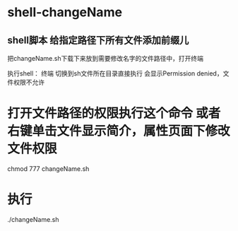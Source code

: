 # shell-changeName
## shell脚本 给指定路径下所有文件添加前缀儿

把changeName.sh下载下来放到需要修改名字的文件路径中，打开终端

执行shell：
终端 切换到sh文件所在目录直接执行 会显示Permission denied，文件权限不允许
# 打开文件路径的权限执行这个命令 或者右键单击文件显示简介，属性页面下修改文件权限
chmod 777 changeName.sh
# 执行
./changeName.sh
